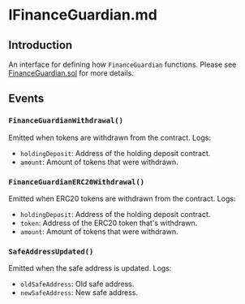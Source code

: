 # IFinanceGuardian.md

## Introduction
An interface for defining how `FinanceGuardian` functions. Please see [FinanceGuardian.sol](./FinanceGuardian.md) for more details.

## Events
### `FinanceGuardianWithdrawal()`
Emitted when tokens are withdrawn from the contract.
Logs:
- `holdingDeposit`: Address of the holding deposit contract.
- `amount`: Amount of tokens that were withdrawn.
### `FinanceGuardianERC20Withdrawal()`
Emitted when ERC20 tokens are withdrawn from the contract.
Logs:
- `holdingDeposit`: Address of the holding deposit contract.
- `token`: Address of the ERC20 token that's withdrawn.
- `amount`: Amount of tokens that were withdrawn.
### `SafeAddressUpdated()`
Emitted when the safe address is updated.
Logs:
- `oldSafeAddress`: Old safe address.
- `newSafeAddress`: New safe address.
